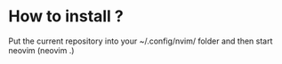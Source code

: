 # How to install ?

Put the current repository into your ~/.config/nvim/ folder and then start neovim (neovim .)
